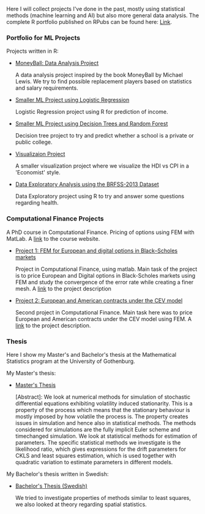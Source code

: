 Here I will collect projects I've done in the past, mostly using statistical methods (machine learning and AI) but also more general data analysis. The complete R portfolio published on RPubs can be found here: [Link](http://rpubs.com/LightACandle/).


### Portfolio for ML Projects

Projects written in R:
     
* [MoneyBall: Data Analysis Project](http://rpubs.com/LightACandle/MoneyBallproject)

     A data analysis project inspired by the book MoneyBall by Michael Lewis. We try to find possible replacement players based on statistics and salary requirements.

* [Smaller ML Project using Logistic Regression](http://rpubs.com/LightACandle/logisticregression)

     Logistic Regression project using R for prediction of income.

* [Smaller ML Project using Decision Trees and Random Forest](http://rpubs.com/LightACandle/logisticregression)

     Decision tree project to try and predict whether a school is a private or public college.

* [Visualizaion Project](http://rpubs.com/LightACandle/economistlike)

     A smaller visualization project where we visualize the HDI vs CPI in a 'Economist' style.
     
* [Data Exploratory Analysis using the BRFSS-2013 Dataset](http://rpubs.com/LightACandle/BRFSS2013)

     Data Exploratory project using R to try and answer some questions regarding health.

### Computational Finance Projects

A PhD course in Computational Finance. Pricing of options using FEM with MatLab. A [link](http://www.math.chalmers.se/~krikir/ComputationalFinance.html) to the course website.

  * [Project 1: FEM for European and digital options in Black–Scholes
markets](https://www.docdroid.net/gG6pJ2W/project1-mmf120.pdf)

      Project in Computational Finance, using matlab. Main task of the project is to price European and Digital options in Black-Scholes markets using FEM and study the convergence of the error rate while creating a finer mesh. A [link](http://www.math.chalmers.se/~krikir/projects/project1.pdf) to the project description 

  * [Project 2: European and American contracts under the CEV model](https://www.docdroid.net/l32FpvD/mmf120project2.pdf)
  
      Second project in Computational Finance. Main task here was to price European and American contracts under the CEV model using FEM. A [link](http://www.math.chalmers.se/~krikir/projects/project2.pdf) to the project description. 

### Thesis

Here I show my Master's and Bachelor's thesis at the Mathematical Statistics program at the University of Gothenburg. 

My Master's thesis: 

  * [Master's Thesis](http://www.math.chalmers.se/~palbin/Christian_Kallgren.pdf)
    
      [Abstract]: We look at numerical methods for simulation of stochastic differential equations
exhibiting volatility induced stationarity. This is a property of the process which
means that the stationary behaviour is mostly imposed by how volatile the process
is. The property creates issues in simulation and hence also in statistical methods.
The methods considered for simulations are the fully implicit Euler scheme and timechanged
simulation. We look at statistical methods for estimation of parameters.
The specific statistical methods we investigate is the likelihood ratio, which gives
expressions for the drift parameters for CKLS and least squares estimation, which is
used together with quadratic variation to estimate parameters in different models.

My Bachelor's thesis written in Swedish:

  * [Bachelor's Thesis (Swedish)](https://www.docdroid.net/Rhl5nPw/rapport-mvex01-17-15.pdf)

      We tried to investigate properties of methods similar to least squares, we also looked at theory regarding spatial statistics.
      
        
